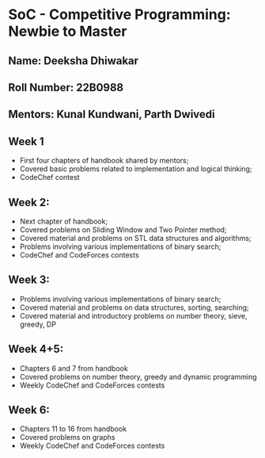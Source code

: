 # SoC - Competitive Programming: Newbie to Master
## Name: Deeksha Dhiwakar
## Roll Number: 22B0988
## Mentors: Kunal Kundwani, Parth Dwivedi

## Week 1
* First four chapters of handbook shared by mentors; 
* Covered basic problems related to implementation and logical thinking; 
* CodeChef contest

## Week 2:
* Next chapter of handbook; 
* Covered problems on Sliding Window and Two Pointer method; 
* Covered material and problems on STL data structures and algorithms; 
* Problems involving various implementations of binary search; 
* CodeChef and CodeForces contests
       
## Week 3:
* Problems involving various implementations of binary search; 
* Covered material and problems on data structures, sorting, searching; 
* Covered material and introductory problems on number theory, sieve, greedy, DP
        
## Week 4+5: 
* Chapters 6 and 7 from handbook
* Covered problems on number theory, greedy and dynamic programming
* Weekly CodeChef and CodeForces contests

## Week 6:
* Chapters 11 to 16 from handbook
* Covered problems on graphs
* Weekly CodeChef and CodeForces contests
